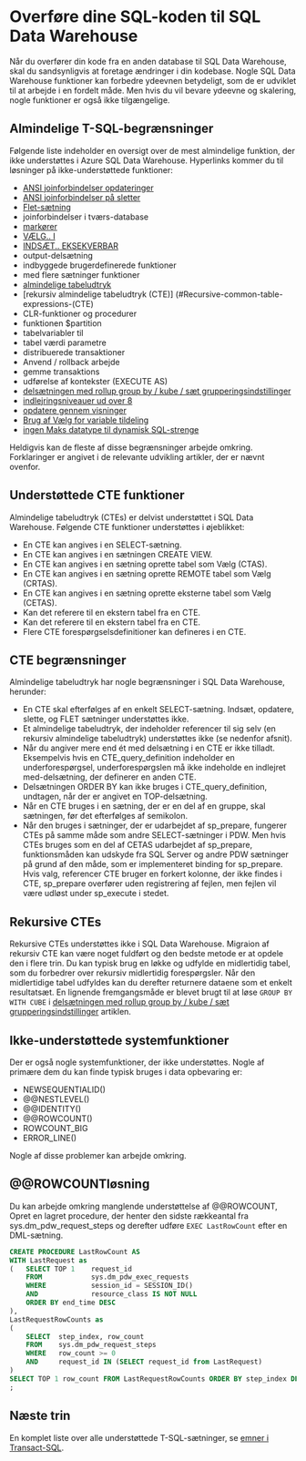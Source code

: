 <properties
   pageTitle="Overføre dine SQL-koden til SQL Data Warehouse | Microsoft Azure"
   description="Tip til at overføre dine SQL-koden til Azure SQL Data Warehouse til udvikling af løsninger."
   services="sql-data-warehouse"
   documentationCenter="NA"
   authors="lodipalm"
   manager="barbkess"
   editor=""/>

<tags
   ms.service="sql-data-warehouse"
   ms.devlang="NA"
   ms.topic="article"
   ms.tgt_pltfrm="NA"
   ms.workload="data-services"
   ms.date="08/02/2016"
   ms.author="lodipalm;barbkess;sonyama;jrj"/>

# <a name="migrate-your-sql-code-to-sql-data-warehouse"></a>Overføre dine SQL-koden til SQL Data Warehouse

Når du overfører din kode fra en anden database til SQL Data Warehouse, skal du sandsynligvis at foretage ændringer i din kodebase. Nogle SQL Data Warehouse funktioner kan forbedre ydeevnen betydeligt, som de er udviklet til at arbejde i en fordelt måde. Men hvis du vil bevare ydeevne og skalering, nogle funktioner er også ikke tilgængelige.

## <a name="common-t-sql-limitations"></a>Almindelige T-SQL-begrænsninger

Følgende liste indeholder en oversigt over de mest almindelige funktion, der ikke understøttes i Azure SQL Data Warehouse. Hyperlinks kommer du til løsninger på ikke-understøttede funktioner:

- [ANSI joinforbindelser opdateringer][]
- [ANSI joinforbindelser på sletter][]
- [Flet-sætning][]
- joinforbindelser i tværs-database
- [markører][]
- [VÆLG.. I][]
- [INDSÆT.. EKSEKVERBAR][]
- output-delsætning
- indbyggede brugerdefinerede funktioner
- med flere sætninger funktioner
- [almindelige tabeludtryk](#Common-table-expressions)
- [rekursiv almindelige tabeludtryk (CTE)] (#Recursive-common-table-expressions-(CTE)
- CLR-funktioner og procedurer
- funktionen $partition
- tabelvariabler til
- tabel værdi parametre
- distribuerede transaktioner
- Anvend / rollback arbejde
- gemme transaktions
- udførelse af kontekster (EXECUTE AS)
- [delsætningen med rollup group by / kube / sæt grupperingsindstillinger][]
- [indlejringsniveauer ud over 8][]
- [opdatere gennem visninger][]
- [Brug af Vælg for variable tildeling][]
- [ingen Maks datatype til dynamisk SQL-strenge][]

Heldigvis kan de fleste af disse begrænsninger arbejde omkring. Forklaringer er angivet i de relevante udvikling artikler, der er nævnt ovenfor.

## <a name="supported-cte-features"></a>Understøttede CTE funktioner

Almindelige tabeludtryk (CTEs) er delvist understøttet i SQL Data Warehouse.  Følgende CTE funktioner understøttes i øjeblikket:

- En CTE kan angives i en SELECT-sætning.
- En CTE kan angives i en sætningen CREATE VIEW.
- En CTE kan angives i en sætning oprette tabel som Vælg (CTAS).
- En CTE kan angives i en sætning oprette REMOTE tabel som Vælg (CRTAS).
- En CTE kan angives i en sætning oprette eksterne tabel som Vælg (CETAS).
- Kan det referere til en ekstern tabel fra en CTE.
- Kan det referere til en ekstern tabel fra en CTE.
- Flere CTE forespørgselsdefinitioner kan defineres i en CTE.

## <a name="cte-limitations"></a>CTE begrænsninger

Almindelige tabeludtryk har nogle begrænsninger i SQL Data Warehouse, herunder:

- En CTE skal efterfølges af en enkelt SELECT-sætning. Indsæt, opdatere, slette, og FLET sætninger understøttes ikke.
- Et almindelige tabeludtryk, der indeholder referencer til sig selv (en rekursiv almindelige tabeludtryk) understøttes ikke (se nedenfor afsnit).
- Når du angiver mere end ét med delsætning i en CTE er ikke tilladt. Eksempelvis hvis en CTE_query_definition indeholder en underforespørgsel, underforespørgslen må ikke indeholde en indlejret med-delsætning, der definerer en anden CTE.
- Delsætningen ORDER BY kan ikke bruges i CTE_query_definition, undtagen, når der er angivet en TOP-delsætning.
- Når en CTE bruges i en sætning, der er en del af en gruppe, skal sætningen, før det efterfølges af semikolon.
- Når den bruges i sætninger, der er udarbejdet af sp_prepare, fungerer CTEs på samme måde som andre SELECT-sætninger i PDW. Men hvis CTEs bruges som en del af CETAS udarbejdet af sp_prepare, funktionsmåden kan udskyde fra SQL Server og andre PDW sætninger på grund af den måde, som er implementeret binding for sp_prepare. Hvis valg, referencer CTE bruger en forkert kolonne, der ikke findes i CTE, sp_prepare overfører uden registrering af fejlen, men fejlen vil være udløst under sp_execute i stedet.

## <a name="recursive-ctes"></a>Rekursive CTEs

Rekursive CTEs understøttes ikke i SQL Data Warehouse.  Migraion af rekursiv CTE kan være noget fuldført og den bedste metode er at opdele den i flere trin. Du kan typisk brug en løkke og udfylde en midlertidig tabel, som du forbedrer over rekursiv midlertidig forespørgsler. Når den midlertidige tabel udfyldes kan du derefter returnere dataene som et enkelt resultatsæt. En lignende fremgangsmåde er blevet brugt til at løse `GROUP BY WITH CUBE` i [delsætningen med rollup group by / kube / sæt grupperingsindstillinger][] artiklen.

## <a name="unsupported-system-functions"></a>Ikke-understøttede systemfunktioner

Der er også nogle systemfunktioner, der ikke understøttes. Nogle af primære dem du kan finde typisk bruges i data opbevaring er:

- NEWSEQUENTIALID()
- @@NESTLEVEL()
- @@IDENTITY()
- @@ROWCOUNT()
- ROWCOUNT_BIG
- ERROR_LINE()

Nogle af disse problemer kan arbejde omkring.

## <a name="rowcount-workaround"></a>@@ROWCOUNTløsning

Du kan arbejde omkring manglende understøttelse af @@ROWCOUNT, Opret en lagret procedure, der henter den sidste rækkeantal fra sys.dm_pdw_request_steps og derefter udføre `EXEC LastRowCount` efter en DML-sætning.

```sql
CREATE PROCEDURE LastRowCount AS
WITH LastRequest as 
(   SELECT TOP 1    request_id
    FROM            sys.dm_pdw_exec_requests
    WHERE           session_id = SESSION_ID()
    AND             resource_class IS NOT NULL
    ORDER BY end_time DESC
),
LastRequestRowCounts as
(
    SELECT  step_index, row_count
    FROM    sys.dm_pdw_request_steps
    WHERE   row_count >= 0
    AND     request_id IN (SELECT request_id from LastRequest)
)
SELECT TOP 1 row_count FROM LastRequestRowCounts ORDER BY step_index DESC
;
```

## <a name="next-steps"></a>Næste trin
En komplet liste over alle understøttede T-SQL-sætninger, se [emner i Transact-SQL][].

<!--Image references-->

<!--Article references-->
[ANSI joinforbindelser opdateringer]: ./sql-data-warehouse-develop-ctas.md#ansi-join-replacement-for-update-statements
[ANSI joinforbindelser på sletter]: ./sql-data-warehouse-develop-ctas.md#ansi-join-replacement-for-delete-statements
[Flet-sætning]: ./sql-data-warehouse-develop-ctas.md#replace-merge-statements
[INDSÆT.. EKSEKVERBAR]: ./sql-data-warehouse-tables-temporary.md#modularizing-code
[Emner i Transact-SQL]: ./sql-data-warehouse-reference-tsql-statements.md

[markører]: ./sql-data-warehouse-develop-loops.md
[VÆLG.. I]: ./sql-data-warehouse-develop-ctas.md#selectinto
[delsætningen med rollup group by / kube / sæt grupperingsindstillinger]: ./sql-data-warehouse-develop-group-by-options.md
[indlejringsniveauer ud over 8]: ./sql-data-warehouse-develop-transactions.md
[opdatere gennem visninger]: ./sql-data-warehouse-develop-views.md
[Brug af Vælg for variable tildeling]: ./sql-data-warehouse-develop-variable-assignment.md
[ingen Maks datatype til dynamisk SQL-strenge]: ./sql-data-warehouse-develop-dynamic-sql.md

<!--MSDN references-->

<!--Other Web references-->

